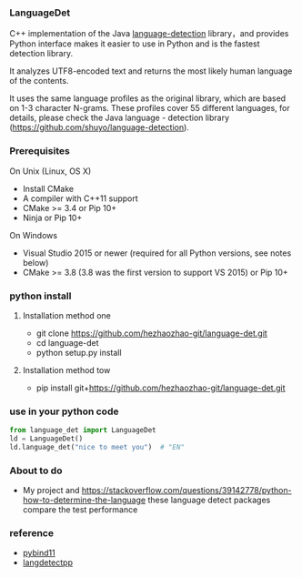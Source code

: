 ### LanguageDet

C++ implementation of the Java [language-detection](https://github.com/shuyo/language-detection) library，and provides Python interface makes it easier to use in Python and is the fastest detection library.

It analyzes UTF8-encoded text and returns the most likely human language of the contents.

It uses the same language profiles as the original library, which are based on 1-3 character N-grams. These profiles cover 55 different languages, for details, please check the Java language - detection library (https://github.com/shuyo/language-detection).

### Prerequisites

On Unix (Linux, OS X)
- Install CMake
- A compiler with C++11 support
- CMake >= 3.4 or Pip 10+
- Ninja or Pip 10+

On Windows
- Visual Studio 2015 or newer (required for all Python versions, see notes below)
- CMake >= 3.8 (3.8 was the first version to support VS 2015) or Pip 10+

### python install

1. Installation method one
   + git clone https://github.com/hezhaozhao-git/language-det.git
   + cd  language-det
   + python setup.py install 

2. Installation method tow
   + pip install git+https://github.com/hezhaozhao-git/language-det.git

### use in your python code
```python
from language_det import LanguageDet
ld = LanguageDet()
ld.language_det("nice to meet you")  # "EN"
```

### About to do

+ My project and https://stackoverflow.com/questions/39142778/python-how-to-determine-the-language these language detect packages compare the test performance

### reference

- [pybind11](https://github.com/pybind/pybind11)
- [langdetectpp](https://github.com/scivey/langdetectpp)

